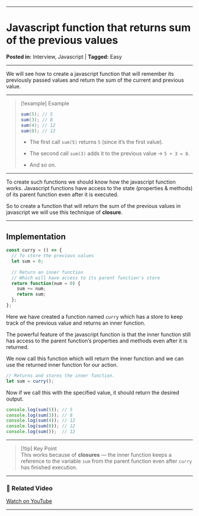
---

# Javascript function that returns sum of the previous values

  **Posted in:** Interview, Javascript | **Tagged:** Easy

---

We will see how to create a javascript function that will remember its previously passed values and return the sum of the current and previous value.

---

> [!example] Example
> 
> ```javascript
> sum(5); // 5
> sum(3); // 8
> sum(4); // 12
> sum(0); // 12
> ```
> 
> - The first call `sum(5)` returns `5` (since it’s the first value).
>     
> - The second call `sum(3)` adds it to the previous value → `5 + 3 = 8`.
>     
> - And so on.
>     

---

To create such functions we should know how the javascript function works. Javascript functions have access to the state (properties & methods) of its parent function even after it is executed.

So to create a function that will return the sum of the previous values in javascript we will use this technique of **closure**.

---

## Implementation

```javascript
const curry = () => {
  // To store the previous values
  let sum = 0;
  
  // Return an inner function 
  // Which will have access to its parent function's store
  return function(num = 0) {
    sum += num;
    return sum;
  };
};
```

Here we have created a function named `curry` which has a store to keep track of the previous value and returns an inner function.

The powerful feature of the javascript function is that the inner function still has access to the parent function’s properties and methods even after it is returned.

We now call this function which will return the inner function and we can use the returned inner function for our action.

```javascript
// Returns and stores the inner function.
let sum = curry();
```

Now if we call this with the specified value, it should return the desired output.

```javascript
console.log(sum(5)); // 5
console.log(sum(3)); // 8
console.log(sum(4)); // 12
console.log(sum(0)); // 12
console.log(sum());  // 12
```

---

> [!tip] Key Point  
> This works because of **closures** — the inner function keeps a reference to the variable `sum` from the parent function even after `curry` has finished execution.

---

### 🎥 Related Video

[Watch on YouTube](https://youtu.be/QJkltlNkmqs)

---